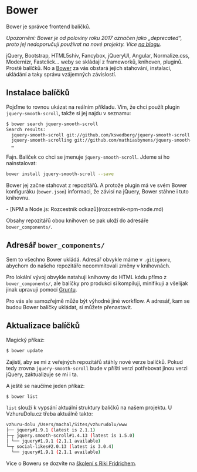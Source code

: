 # Bower

Bower je správce frontend balíčků.

*Upozornění: Bower je od poloviny roku 2017 označen jako „deprecated“, proto jej nedoporučuji používat na nové projekty. Více [na blogu](https://www.vzhurudolu.cz/blog/91-bower-mrtvy).*

<!-- AdSnippet -->

jQuery, Bootstrap, HTML5shiv, Fancybox, jQueryUI, Angular, Normalize.css, Modernizr, Fastclick… weby se skládají z frameworků, knihoven, pluginů. Prostě balíčků. No a [Bower](http://bower.io/) za vás obstará jejich stahování, instalaci, ukládání a taky správu vzájemných závislostí.

## Instalace balíčků

Pojďme to rovnou ukázat na reálním příkladu. Vím, že chci použít plugin `jquery-smooth-scroll`, takže si jej najdu v seznamu:

```bash
$ bower search jquery-smooth-scroll
Search results:
  jquery-smooth-scroll git://github.com/kswedberg/jquery-smooth-scroll.git
  jquery-smooth-scrolling git://github.com/mathiasbynens/jquery-smooth-scrolling.git
  …
```

Fajn. Balíček co chci se jmenuje `jquery-smooth-scroll`. Jdeme si ho nainstalovat:

```bash
bower install jquery-smooth-scroll --save
```

Bower jej začne stahovat z repozitářů. A protože plugin má ve svém Bower konfiguráku (`bower.json`) informaci, že závisí na jQuery, Bower stáhne i tuto knihovnu.

<div class="related web-only" markdown="1">
- [NPM a Node.js: Rozcestník odkazů](rozcestnik-npm-node.md)
</div>

Obsahy repozitářů obou knihoven se pak uloží do adresáře `bower_components/`.

## Adresář `bower_components/`

Sem to všechno Bower ukládá. Adresář obvykle máme v `.gitignore`, abychom do našeho repozitáře necommitovali změny v knihovnách.

<!-- AdSnippet -->

Pro lokální vývoj obvykle natahuji knihovny do HTML kódu přímo z `bower_components/`, ale balíčky pro produkci si kompiluji, minifikuji a všelijak jinak upravuji pomocí [Gruntu](grunt.md).

Pro vás ale samozřejmě může být výhodné jiné workflow. A adresář, kam se budou Bower balíčky ukládat, si můžete přenastavit.

## Aktualizace balíčků

Magický příkaz:

```bash
$ bower update
```

Zajistí, aby se mi z veřejných repozitářů stáhly nové verze balíčků. Pokud tedy zrovna `jquery-smooth-scroll` bude v příští verzi potřebovat jinou verzi jQuery, zaktualizuje se mi i ta.

<!-- AdSnippet -->

A ještě se naučíme jeden příkaz:

```bash
$ bower list
```

`list` slouží k vypsání aktuální struktury balíčků na našem projektu. U VzhuruDolu.cz třeba aktuálně takto:

```bash
vzhuru-dolu /Users/machal/Sites/vzhurudolu/www
├── jquery#1.9.1 (latest is 2.1.1)
├─┬ jquery.smooth-scroll#1.4.13 (latest is 1.5.0)
│ └── jquery#1.9.1 (2.1.1 available)
└─┬ social-likes#2.0.13 (latest is 3.0.4)
  └── jquery#1.9.1 (2.1.1 available)
```

Více o Boweru se dozvíte na [školení s Riki Fridrichem](https://www.vzhurudolu.cz/kurzy/grunt-gulp).
